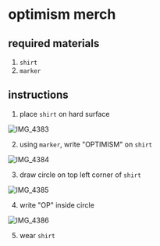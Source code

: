 # optimism merch

## required materials

1. `shirt`
2. `marker`

## instructions

1. place `shirt` on hard surface

![IMG_4383](https://user-images.githubusercontent.com/14298799/134743449-b977d845-cf6b-4f62-8854-16a63abe6cca.jpg)

2. using `marker`, write "OPTIMISM" on `shirt`

![IMG_4384](https://user-images.githubusercontent.com/14298799/134743461-bee3d82f-fae4-49a9-8a2b-b1611fdfcd29.jpg)

3. draw circle on top left corner of `shirt`

![IMG_4385](https://user-images.githubusercontent.com/14298799/134743474-0ea3e1cf-2ee0-4f53-ac20-54dd88237814.jpg)

4. write "OP" inside circle

![IMG_4386](https://user-images.githubusercontent.com/14298799/134743486-a80e2d01-b4e4-4fca-8084-f848b21c4cbf.jpg)

5. wear `shirt`
